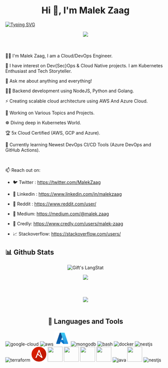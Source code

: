 
<h1 align="center">Hi 👋, I'm Malek Zaag</h1> 

[![Typing SVG](https://readme-typing-svg.demolab.com/?lines=Cloud+and+DevOps+student;Network+Engineer;CyberSecurity+Enthusiast)](https://git.io/typing-svg)


<div align="center" > <img src="https://github.com/Anmol-Baranwal/Cool-GIFs-For-GitHub/assets/74038190/219bcc70-f5dc-466b-9a60-29653d8e8433" width="500"> </div>
<br><br>

<div>
 <p>
👨‍💻 I'm Malek Zaag, I am a Cloud/DevOps Engineer.


🔭 I have interest on Dev{Sec}Ops & Cloud Native projects. I am Kubernetes Enthusiast and Tech Storyteller.

💬 Ask me about anything and everything!


👨‍💻 Backend development using NodeJS, Python and Golang.


⚡ Creating scalable cloud architecture using AWS And Azure Cloud.


🥅 Working on Various Topics and Projects.


☸️ Diving deep in Kubernetes World.


🏆 5x Cloud Certified (AWS, GCP and Azure).


🌱 Currently learning Newest DevOps CI/CD Tools (Azure DevOps and GitHub Actions).

<br/>

📫 Reach out on:

  - 🐦 Twitter : https://twitter.com/MalekZaag
  
  - 📘 Linkedin : https://www.linkedin.com/in/malekzaag
  
  - 🔖 Reddit : https://www.reddit.com/user/
  
  - 📑 Medium: https://medium.com/@malek.zaag
  
  - 🥇 Credly: https://www.credly.com/users/malek-zaag

  - 📈 Stackoverflow: https://stackoverflow.com/users/

 </p>
</div>



## 📊 Github Stats
 <div align="center">
 <img align="center" src="https://github-readme-stats.vercel.app/api?username=Malek-Zaag&hide=html&count_private=true&show_icons=true&layout=compact&hide_border=true&theme=solarized-light&bg_color=00000000&langs_count=8" alt="Gift's LangStat" /> 
<p><img src ="https://github-readme-stats.vercel.app/api/top-langs/?username=Malek-Zaag&layout=compact&hide_border=true&theme=solarized-light&bg_color=00000000&langs_count=8&size_weight=1&count_weight=1"></p>
<p style="margin:3rem;"><img align="center" src="https://github-readme-streak-stats.herokuapp.com/?user=Malek-Zaag&theme=solarized-light&hide_border=true&background=FFFFFF00" /></p>

## 🔨 Languages and Tools

<p align="left">
<img width="47" height="47" src="https://www.svgrepo.com/show/448223/gcp.svg" alt="google-cloud"/>
<img width="47" height="47" alt="aws" src="https://static-00.iconduck.com/assets.00/aws-icon-2048x2048-274bm1xi.png" /> 
<img width="47" height="47" alt="azure" src="./icons/icons8-azure.svg" />
<img width="47" height="47" alt="mongodb" src="https://www.svgrepo.com/show/331488/mongodb.svg" /> 
<img width="47" height="47" alt="bash" src="https://upload.wikimedia.org/wikipedia/commons/4/4b/Bash_Logo_Colored.svg" /> 
<img width="47" height="47" alt="docker" src="https://www.svgrepo.com/show/331370/docker.svg" />
<img src="https://upload.wikimedia.org/wikipedia/commons/thumb/3/39/Kubernetes_logo_without_workmark.svg/1200px-Kubernetes_logo_without_workmark.svg.png" alt="nestjs" width="47" height="47"/> 
<img width="47" height="47" src="https://icon.icepanel.io/Technology/svg/HashiCorp-Terraform.svg"alt="terraform"  />
<img width="47" height="47" src="https://github.com/ansible/logos/blob/main/vscode-ansible-logo/vscode-ansible.png" alt="ansible" /> 
<img width="47" height="47" src="https://icon.icepanel.io/Technology/svg/Elastic-Search.svg" /> 
<img width="47" height="47" src="https://icon.icepanel.io/Technology/svg/Prometheus.svg" /> 
<img width="47" height="47" src="https://icon.icepanel.io/Technology/svg/Argo-CD.svg" />
<img width="47" height="47" src="https://cdn.worldvectorlogo.com/logos/python-5.svg"  />
<img width="47" height="47" alt="java" src="https://www.svgrepo.com/show/184143/java.svg" />
<img width="47" height="47" src="https://www.svgrepo.com/show/349419/javascript.svg"  />
<img width="47" height="47" src="https://cdn.worldvectorlogo.com/logos/gopher.svg" alt="nestjs" />

